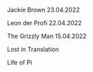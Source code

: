 Jackie Brown 23.04.2022

Leon der Profi 22.04.2022

The Grizzly Man 15.04.2022

Lost in Translation

Life of Pi
